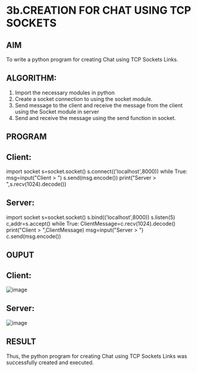 # 3b.CREATION FOR CHAT USING TCP SOCKETS
## AIM
To write a python program for creating Chat using TCP Sockets Links.
## ALGORITHM:
1. Import the necessary modules in python
2. Create a socket connection to using the socket module.
3. Send message to the client and receive the message from the client using the Socket module in
 server
4. Send and receive the message using the send function in socket.
## PROGRAM
## Client:
import socket
s=socket.socket()
s.connect(('localhost',8000))
while True:
 msg=input("Client > ")
 s.send(msg.encode())
 print("Server > ",s.recv(1024).decode())
 ## Server:
 import socket
s=socket.socket()
s.bind(('localhost',8000))
s.listen(5)
c,addr=s.accept()
while True:
 ClientMessage=c.recv(1024).decode()
 print("Client > ",ClientMessage)
 msg=input("Server > ")
 c.send(msg.encode())


## OUPUT
## Client:
![image](https://github.com/Pavithrasaravanakumar/3b_CHAT_USING_TCP_SOCKETS/assets/150664013/b9c811b3-39be-433c-b63c-11c77578ed67)

## Server:
![image](https://github.com/Pavithrasaravanakumar/3b_CHAT_USING_TCP_SOCKETS/assets/150664013/7d1e49d6-24c0-493f-b9f3-e1f4e41efacc)

## RESULT
Thus, the python program for creating Chat using TCP Sockets Links was successfully 
created and executed.
